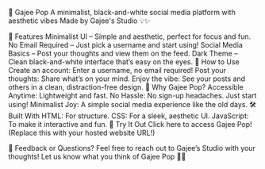 🐤 Gajee Pop
A minimalist, black-and-white social media platform with aesthetic vibes
Made by Gajee's Studio 💡✨

🎨 Features
Minimalist UI – Simple and aesthetic, perfect for focus and fun.
No Email Required – Just pick a username and start using!
Social Media Basics – Post your thoughts and view them on the feed.
Dark Theme – Clean black-and-white interface that’s easy on the eyes.
🚀 How to Use
Create an account: Enter a username, no email required!
Post your thoughts: Share what’s on your mind.
Enjoy the vibe: See your posts and others in a clean, distraction-free design.
🌟 Why Gajee Pop?
Accessible Anytime: Lightweight and fast.
No Hassle: No sign-up headaches. Just start using!
Minimalist Joy: A simple social media experience like the old days.
🛠️ Built With
HTML: For structure.
CSS: For a sleek, aesthetic UI.
JavaScript: To make it interactive and fun.
🐾 Try It Out
Click here to access Gajee Pop! (Replace this with your hosted website URL!)

👋 Feedback or Questions?
Feel free to reach out to Gajee’s Studio with your thoughts!
Let us know what you think of Gajee Pop 💌✨

